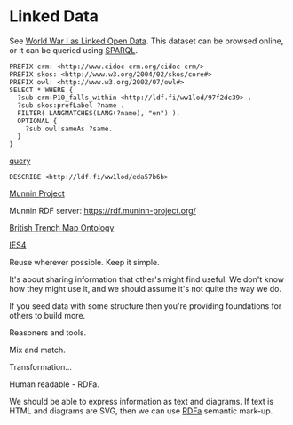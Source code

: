 # Linked Data

See [World War I as Linked Open Data](https://www.ldf.fi/dataset/ww1lod/). This dataset can be browsed online, or it can be queried using [SPARQL](https://www.w3.org/2009/Talks/0615-qbe/).

	PREFIX crm: <http://www.cidoc-crm.org/cidoc-crm/>
	PREFIX skos: <http://www.w3.org/2004/02/skos/core#>
	PREFIX owl: <http://www.w3.org/2002/07/owl#>
	SELECT * WHERE {
	  ?sub crm:P10_falls_within <http://ldf.fi/ww1lod/97f2dc39> .
	  ?sub skos:prefLabel ?name .
	  FILTER( LANGMATCHES(LANG(?name), "en") ).
	  OPTIONAL {
	    ?sub owl:sameAs ?same.
	  }
	} 

[query](https://api.triplydb.com/s/fxSeOmaD4)


	DESCRIBE <http://ldf.fi/ww1lod/eda57b6b>


[Munnin Project](https://blog.muninn-project.org/)

Munnin RDF server: https://rdf.muninn-project.org/

[British Trench Map Ontology](https://rdf.muninn-project.org/ontologies/btmaps-en.html)

[IES4](https://github.com/dstl/IES4/tree/master)


Reuse wherever possible. Keep it simple. 

It's about sharing information that other's might find useful. We don't know how they might use it, and we should assume it's not quite the way we do.

If you seed data with some structure then you're providing foundations for others to build more.

Reasoners and tools.

Mix and match.

Transformation...

Human readable - RDFa. 

We should be able to express information as text and diagrams. If text is HTML and diagrams are SVG, then we can use [RDFa](https://www.w3.org/TR/rdfa-primer/) semantic mark-up.

